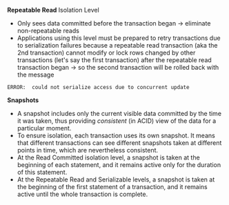 **Repeatable Read** Isolation Level
- Only sees data committed before the transaction began -> eliminate non-repeatable reads
- Applications using this level must be prepared to retry transactions due to serialization failures because a repeatable read transaction (aka the 2nd transaction) cannot modify or lock rows changed by other transactions (let's say the first transaction) after the repeatable read transaction began -> so the second transaction will be rolled back with the message
```
ERROR:  could not serialize access due to concurrent update
```

**Snapshots**

- A snapshot includes only the current visible data committed by the time it was taken, thus providing *consistent* (in ACID) view of the data for a particular moment.
- To ensure isolation, each transaction uses its own snapshot. It means that different transactions can see different snapshots taken at different points in time, which are nevertheless consistent.
- At the Read Committed isolation level, a snapshot is taken at the beginning of each statement, and it remains active only for the duration of this statement.
- At the Repeatable Read and Serializable levels, a snapshot is taken at the beginning of the first statement of a transaction, and it remains active until the whole transaction is complete.

